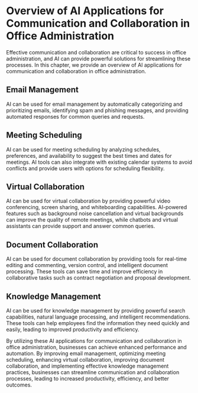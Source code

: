 Overview of AI Applications for Communication and Collaboration in Office Administration
=============================================================================================================================================================

Effective communication and collaboration are critical to success in office administration, and AI can provide powerful solutions for streamlining these processes. In this chapter, we provide an overview of AI applications for communication and collaboration in office administration.

Email Management
----------------

AI can be used for email management by automatically categorizing and prioritizing emails, identifying spam and phishing messages, and providing automated responses for common queries and requests.

Meeting Scheduling
------------------

AI can be used for meeting scheduling by analyzing schedules, preferences, and availability to suggest the best times and dates for meetings. AI tools can also integrate with existing calendar systems to avoid conflicts and provide users with options for scheduling flexibility.

Virtual Collaboration
---------------------

AI can be used for virtual collaboration by providing powerful video conferencing, screen sharing, and whiteboarding capabilities. AI-powered features such as background noise cancellation and virtual backgrounds can improve the quality of remote meetings, while chatbots and virtual assistants can provide support and answer common queries.

Document Collaboration
----------------------

AI can be used for document collaboration by providing tools for real-time editing and commenting, version control, and intelligent document processing. These tools can save time and improve efficiency in collaborative tasks such as contract negotiation and proposal development.

Knowledge Management
--------------------

AI can be used for knowledge management by providing powerful search capabilities, natural language processing, and intelligent recommendations. These tools can help employees find the information they need quickly and easily, leading to improved productivity and efficiency.

By utilizing these AI applications for communication and collaboration in office administration, businesses can achieve enhanced performance and automation. By improving email management, optimizing meeting scheduling, enhancing virtual collaboration, improving document collaboration, and implementing effective knowledge management practices, businesses can streamline communication and collaboration processes, leading to increased productivity, efficiency, and better outcomes.
